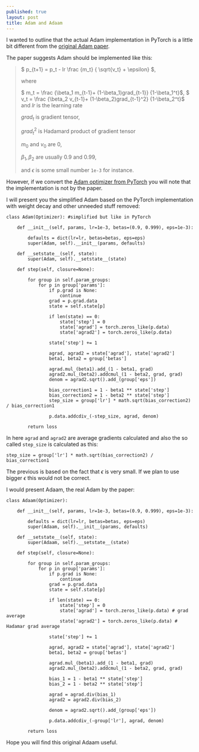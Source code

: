 ```yaml
---
published: true
layout: post
title: Adam and Adaam
---
```

 
I wanted to outline that the actual Adam implementation in PyTorch is a little bit different from the [original Adam paper](https://arxiv.org/abs/1412.6980).
 
The paper suggests Adam should be implemented like this:
 
>$ p_{t+1} = p_t - lr \frac {m_t} { \sqrt{v_t} + \epsilon} $,
>
>where
>
>$ m_t = \frac {\beta_1 m_{t-1}+ (1-\beta_1)grad_{t-1}} {1-\beta_1^t}$, 
>$ v_t = \frac {\beta_2 v_{t-1}+ (1-\beta_2)grad_{t-1}^2} {1-\beta_2^t}$
>and $lr$ is the learning rate
>
>$grad_t$ is gradient tensor, 
>
>$grad_t^2$ is Hadamard product of gradient tensor
>
>$m_0$ and $v_0$ are 0,
>
>$\beta_1,\beta_2$ are usually 0.9 and 0.99,
>
>and $\epsilon$ is some small number `1e-3` for instance.
 
However, if we convert the [Adam optimizer from PyTorch](https://pytorch.org/docs/stable/_modules/torch/optim/adam.html) you will note that the implementation is not by the paper.
 
I will present you the simplified Adam based on the PyTorch implementation with weight decay and other unneeded stuff removed:
 
    class Adam(Optimizer): #simplified but like in PyTorch
 
        def __init__(self, params, lr=1e-3, betas=(0.9, 0.999), eps=1e-3):
            
            defaults = dict(lr=lr, betas=betas, eps=eps)
            super(Adam, self).__init__(params, defaults)
 
        def __setstate__(self, state):
            super(Adam, self).__setstate__(state)            
 
        def step(self, closure=None):        
            
            for group in self.param_groups:
                for p in group['params']:
                    if p.grad is None:
                        continue
                    grad = p.grad.data                
                    state = self.state[p]
                    
                    if len(state) == 0:
                        state['step'] = 0                    
                        state['agrad'] = torch.zeros_like(p.data)                    
                        state['agrad2'] = torch.zeros_like(p.data)
                        
                    state['step'] += 1    
 
                    agrad, agrad2 = state['agrad'], state['agrad2']                
                    beta1, beta2 = group['betas']
                
                    agrad.mul_(beta1).add_(1 - beta1, grad)
                    agrad2.mul_(beta2).addcmul_(1 - beta2, grad, grad)
                    denom = agrad2.sqrt().add_(group['eps'])
 
                    bias_correction1 = 1 - beta1 ** state['step']
                    bias_correction2 = 1 - beta2 ** state['step']
                    step_size = group['lr'] * math.sqrt(bias_correction2) / bias_correction1
 
                    p.data.addcdiv_(-step_size, agrad, denom)
 
            return loss
 
In here `agrad` and `agrad2` are average gradients calculated and also the so called `step_size` is calculated as this:
 
    step_size = group['lr'] * math.sqrt(bias_correction2) / bias_correction1
 
The previous is based on the fact that $\epsilon$ is very small. If we plan to use bigger $\epsilon$ this would not be correct. 
 
I would present Adaam, the real Adam by the paper:
 
    class Adaam(Optimizer):
 
        def __init__(self, params, lr=1e-3, betas=(0.9, 0.999), eps=1e-3):
            
            defaults = dict(lr=lr, betas=betas, eps=eps)
            super(Adaam, self).__init__(params, defaults)
 
        def __setstate__(self, state):
            super(Adaam, self).__setstate__(state)
 
        def step(self, closure=None):        
            
            for group in self.param_groups:
                for p in group['params']:                
                    if p.grad is None:
                        continue
                    grad = p.grad.data                
                    state = self.state[p] 
                    
                    if len(state) == 0:
                        state['step'] = 0                    
                        state['agrad'] = torch.zeros_like(p.data) # grad average                
                        state['agrad2'] = torch.zeros_like(p.data) # Hadamar grad average
                        
                    state['step'] += 1
                    
                    agrad, agrad2 = state['agrad'], state['agrad2'] 
                    beta1, beta2 = group['betas']
                    
                    agrad.mul_(beta1).add_(1 - beta1, grad)
                    agrad2.mul_(beta2).addcmul_(1 - beta2, grad, grad) 
 
                    bias_1 = 1 - beta1 ** state['step']
                    bias_2 = 1 - beta2 ** state['step'] 
                    
                    agrad = agrad.div(bias_1)
                    agrad2 = agrad2.div(bias_2)
                    
                    denom = agrad2.sqrt().add_(group['eps'])
                
                    p.data.addcdiv_(-group['lr'], agrad, denom)
 
            return loss
 
Hope you will find this original Adaam useful.
